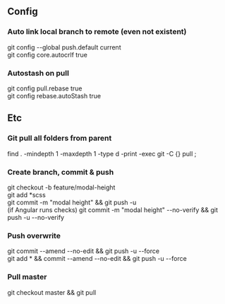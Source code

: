 ## Config
### Auto link local branch to remote (even not existent)  
git config --global push.default current  
git config core.autocrlf true 

### Autostash on pull
git config pull.rebase true  
git config rebase.autoStash true  

## Etc
### Git pull all folders from parent
find . -mindepth 1 -maxdepth 1 -type d -print -exec git -C {} pull \;  

### Create branch, commit & push  
git  checkout -b feature/modal-height  
git add *scss  
git commit -m "modal height" && git push -u  
(if Angular runs checks) git commit -m "modal height" --no-verify && git push -u --no-verify   

### Push overwrite
git commit --amend --no-edit && git push -u --force  
git add * && commit --amend --no-edit && git push -u --force  

### Pull master
git checkout master && git pull
